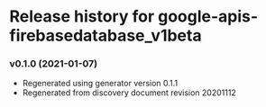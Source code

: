 # Release history for google-apis-firebasedatabase_v1beta

### v0.1.0 (2021-01-07)

* Regenerated using generator version 0.1.1
* Regenerated from discovery document revision 20201112

